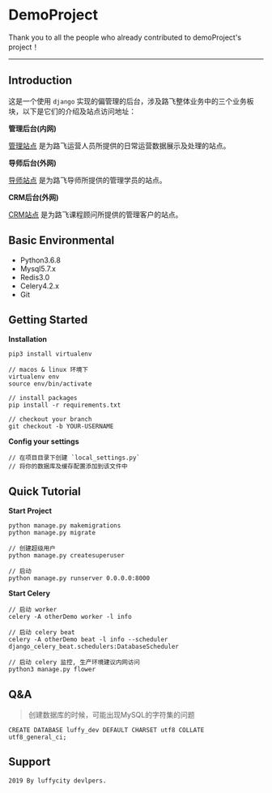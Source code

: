 # DemoProject

Thank you to all the people who already contributed to demoProject's project！

---

## Introduction

这是一个使用 `django` 实现的偏管理的后台，涉及路飞整体业务中的三个业务板块，以下是它们的介绍及站点访问地址：

**管理后台(内网)**

[管理站点](http://192.168.0.8/manage/) 是为路飞运营人员所提供的日常运营数据展示及处理的站点。

**导师后台(外网)**

[导师站点](http://mentor.luffycity.com/mentor/) 是为路飞导师所提供的管理学员的站点。

**CRM后台(外网)**

[CRM站点](http://crm.luffyctiy.com/crm/) 是为路飞课程顾问所提供的管理客户的站点。

## Basic Environmental

- Python3.6.8  
- Mysql5.7.x  
- Redis3.0  
- Celery4.2.x  
- Git    

## Getting Started

**Installation**

```
pip3 install virtualenv

// macos & linux 环境下
virtualenv env
source env/bin/activate

// install packages
pip install -r requirements.txt

// checkout your branch
git checkout -b YOUR-USERNAME
```

**Config your settings**

```
// 在项目目录下创建 `local_settings.py` 
// 将你的数据库及缓存配置添加到该文件中
```

## Quick Tutorial  

**Start Project**

```
python manage.py makemigrations
python manage.py migrate

// 创建超级用户
python manage.py createsuperuser

// 启动
python manage.py runserver 0.0.0.0:8000
```

**Start Celery**

```
// 启动 worker
celery -A otherDemo worker -l info

// 启动 celery beat 
celery -A otherDemo beat -l info --scheduler django_celery_beat.schedulers:DatabaseScheduler

// 启动 celery 监控, 生产环境建议内网访问
python3 manage.py flower 
```

## Q&A

> 创建数据库的时候，可能出现MySQL的字符集的问题

```
CREATE DATABASE luffy_dev DEFAULT CHARSET utf8 COLLATE utf8_general_ci;
```

## Support

```
2019 By luffycity devlpers.
```

